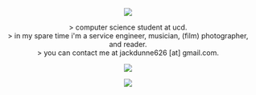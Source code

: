 

<!--- ![welcome](insert hyperlink to gif)-->
<p align="center">
    <picture>
        <img src="https://jackinfurs.pythonanywhere.com?theme=dark&eq_color=0995e0"/>
    </picture>
</p>

<!--- ![aboutme](insert hyperlink to gif)-->
<p align="center"> 
>    computer science student at ucd.<br/>
>    in my spare time i'm a service engineer, musician, (film) photographer, and reader.<br/>
>    you can contact me at jackdunne626 [at] gmail.com.<br/>
</p>

<!--- ![repos](insert hyperlink to gif)-->
<!--- (example of repos section)
    **project name** [ stable ] description. <br/>
    etc etc
-->

<p align="center">
    <picture>
        <img src="https://skillicons.dev/icons?i=c,java,py,scala,mysql,html,css,bash,latex,gitlab"/>
    </picture>
</p>

<p align="center">
    <picture>
        <img src="http://github-profile-summary-cards.vercel.app/api/cards/profile-details?username=jackinfurs&theme=github_dark"/>
    </picture>
    <!--- 
    <img src="http://github-profile-summary-cards.vercel.app/api/cards/repos-per-language?username=jackinfurs&theme=github_dark"/>
    <img src="http://github-profile-summary-cards.vercel.app/api/cards/most-commit-language?username=jackinfurs&theme=github_dark"/>
    <img src="http://github-profile-summary-cards.vercel.app/api/cards/stats?username=jackinfurs&theme=github_dark"/>
    <img src="http://github-profile-summary-cards.vercel.app/api/cards/productive-time?username=jackinfurs&theme=github_dark&utcOffset=8"/>
    -->
</p>

<!--- ![endDivider](insert hyperlink to gif)-->
